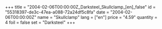 +++
title = "2004-02-06T00:00:00Z_Darksteel_Skullclamp_[en]_false"
id = "55318397-de3c-47ea-a088-72a24df5c8fa"
date = "2004-02-06T00:00:00Z"
name = "Skullclamp"
lang = ["en"]
price = "4.59"
quantity = 4
foil = false
set = "Darksteel"
+++
